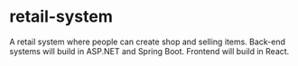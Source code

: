 # retail-system
A retail system where people can create shop and selling items.
Back-end systems will build in ASP.NET and Spring Boot.
Frontend will build in React.
